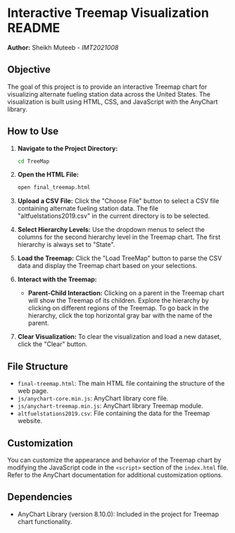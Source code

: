 
# Interactive Treemap Visualization README

**Author:** Sheikh Muteeb - *IMT2021008*


## Objective
The goal of this project is to provide an interactive Treemap chart for visualizing alternate fueling station data across the United States. The visualization is built using HTML, CSS, and JavaScript with the AnyChart library.

## How to Use
1. **Navigate to the Project Directory:**
   ```bash
   cd TreeMap
   ```

2. **Open the HTML File:**
   ```bash
   open final_treemap.html
   ```

3. **Upload a CSV File:**
   Click the "Choose File" button to select a CSV file containing alternate fueling station data. The file "altfuelstations2019.csv" in the current directory is to be selected.

4. **Select Hierarchy Levels:**
   Use the dropdown menus to select the columns for the second hierarchy level in the Treemap chart. The first hierarchy is always set to "State".

5. **Load the Treemap:**
   Click the "Load TreeMap" button to parse the CSV data and display the Treemap chart based on your selections.

6. **Interact with the Treemap:**
   - **Parent-Child Interaction:** Clicking on a parent in the Treemap chart will show the Treemap of its children. Explore the hierarchy by clicking on different regions of the Treemap. To go back in the hierarchy, click the top horizontal gray bar with the name of the parent.

7. **Clear Visualization:**
   To clear the visualization and load a new dataset, click the "Clear" button.

## File Structure
- `final-treemap.html`: The main HTML file containing the structure of the web page.
- `js/anychart-core.min.js`: AnyChart library core file.
- `js/anychart-treemap.min.js`: AnyChart library Treemap module.
- `altfuelstations2019.csv`: File containing the data for the Treemap website.

## Customization
You can customize the appearance and behavior of the Treemap chart by modifying the JavaScript code in the `<script>` section of the `index.html` file. Refer to the AnyChart documentation for additional customization options.

## Dependencies
- AnyChart Library (version 8.10.0): Included in the project for Treemap chart functionality.

